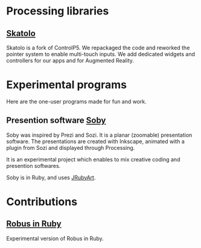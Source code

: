 


# Processing libraries

## [Skatolo](https://rea-lity-tech.github.io/Skatolo/)

Skatolo is a fork of ControlP5. We repackaged the code and reworked the pointer system to enable multi-touch inputs. We add dedicated widgets and 
controllers for our apps and for Augmented Reality. 

# Experimental programs

Here are the one-user programs made for fun and work. 

## Presention software [Soby](https://github.com/poqudrof/Soby)

Soby was inspired by Prezi and Sozi. It is a planar (zoomable) presentation software. 
The presentations are created with Inkscape, animated with a plugin from Sozi and displayed through Processing. 

It is an experimental project which enables to mix creative coding and presention softwares. 

Soby is in Ruby, and uses [JRubyArt](https://github.com/ruby-processing/JRubyArt).  


# Contributions

## [Robus in Ruby](https://github.com/Rea-lity-Tech/RobusRuby) 

Experimental version of Robus in Ruby. 
